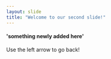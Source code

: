 ```yaml
---
layout: slide
title: "Welcome to our second slide!"
---
```

#### 'something newly added here'
Use the left arrow to go back!
